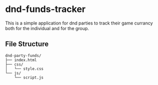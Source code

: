 # dnd-funds-tracker
This is a simple application for dnd parties to track their game currancy both for the individual and for the group.

## File Structure

```
dnd-party-funds/
├── index.html
├── css/
│   └── style.css
└── js/
    └── script.js
```